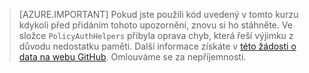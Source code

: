 > [AZURE.IMPORTANT]
    Pokud jste použili kód uvedený v tomto kurzu kdykoli před přidáním tohoto upozornění, znovu si ho stáhněte.  Ve složce `PolicyAuthHelpers` přibyla oprava chyb, která řeší výjimku z důvodu nedostatku paměti.  Další informace získáte v [této žádosti o data na webu GitHub](https://github.com/AzureADQuickStarts/B2C-WebApp-OpenIdConnect-DotNet/pull/4). Omlouváme se za nepříjemnosti.


<!--HONumber=Jun16_HO2-->


